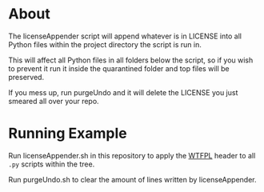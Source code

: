 # About

The licenseAppender script will append whatever is in LICENSE into all Python files
within the project directory the script is run in.

This will affect all Python files in all folders below the script, so if you wish to prevent it run it inside the quarantined folder and top files will be preserved.

If you mess up, run purgeUndo and it will delete the LICENSE you just smeared all over your repo.


# Running Example

Run licenseAppender.sh in this repository to apply the [WTFPL](http://www.wtfpl.net/) header to all `.py` scripts within the tree. 

Run purgeUndo.sh to clear the amount of lines written by licenseAppender.
